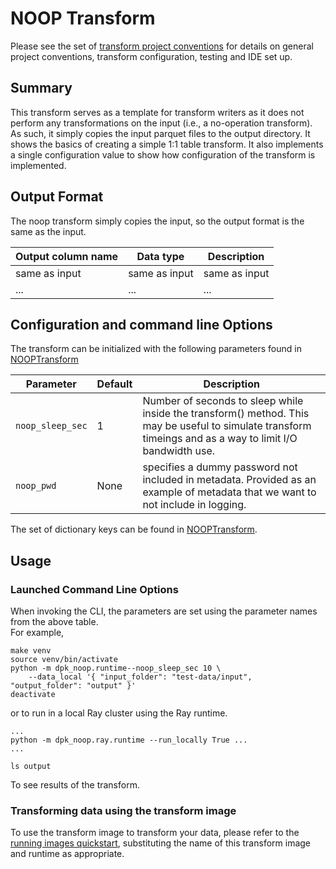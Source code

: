 # NOOP Transform 
Please see the set of
[transform project conventions](../../README.md#transform-project-conventions)
for details on general project conventions, transform configuration,
testing and IDE set up.

## Summary 
This transform serves as a template for transform writers as it does
not perform any transformations on the input (i.e., a no-operation transform).
As such, it simply copies the input parquet files to the output directory.
It shows the basics of creating a simple 1:1 table transform.
It also implements a single configuration value to show how configuration
of the transform is implemented.

## Output Format
The noop transform simply copies the input, so the output format is the same as the input.

| Output column name | Data type | Description |
|--------------------|-|-|
| same as input      | same as input |same as input |
| ...        | ... | ... | 

## Configuration and command line Options
The transform can be initialized with the following parameters
found in [NOOPTransform](dpk_noop/transform.py) 

| Parameter        | Default | Description                                                                                                                                                 |
|------------------|---------|-------------------------------------------------------------------------------------------------------------------------------------------------------------|
| `noop_sleep_sec` | 1       | Number of seconds to sleep while inside the transform() method.  This may be useful to simulate transform timeings and as a way to limit I/O bandwidth use. | 
| `noop_pwd`       | None    | specifies a dummy password not included in metadata. Provided as an example of metadata that we want to not include in logging. | 

The set of dictionary keys can be found in [NOOPTransform](dpk_noop/transform.py).

## Usage

### Launched Command Line Options 
When invoking the CLI, the parameters are set using the parameter names from the above table.  
For example, 
```shell
make venv
source venv/bin/activate
python -m dpk_noop.runtime--noop_sleep_sec 10 \
    --data_local '{ "input_folder": "test-data/input", "output_folder": "output" }'
deactivate
```
or to run in a local Ray cluster using the Ray runtime.
```shell
...
python -m dpk_noop.ray.runtime --run_locally True ...
...
```

```shell
ls output
```
To see results of the transform.

### Transforming data using the transform image

To use the transform image to transform your data, please refer to the 
[running images quickstart](../../../doc/quick-start/run-transform-image.md),
substituting the name of this transform image and runtime as appropriate.
